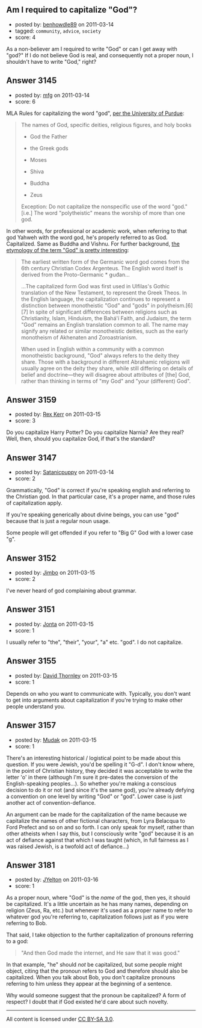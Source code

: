 ## Am I required to capitalize "God"?

- posted by: [benhowdle89](https://stackexchange.com/users/-1/1270-benhowdle89) on 2011-03-14
- tagged: `community`, `advice`, `society`
- score: 4

As a non-believer am I required to write "God" or can I get away with "god?" If I do not believe God is real, and consequently not a proper noun, I shouldn't have to write "God," right?


## Answer 3145

- posted by: [mfg](https://stackexchange.com/users/-1/135-mfg) on 2011-03-14
- score: 6

<p>MLA Rules for capitalizing the word "god", <a href="http://owl.english.purdue.edu/owl/resource/592/1/" rel="nofollow">per the University of Purdue</a>:</p>

<blockquote>
  <p>The names of God, specific deities, religious figures, and holy books</p>
  
  <ul>
  <li><p>God the Father</p></li>
  <li><p>the Greek gods</p></li>
  <li><p>Moses</p></li>
  <li><p>Shiva</p></li>
  <li><p>Buddha</p></li>
  <li><p>Zeus</p></li>
  </ul>
  
  <p>Exception: Do not capitalize the nonspecific use of the word "god." [i.e.] The word "polytheistic" means the worship of more than one god.</p>
</blockquote>

<p>In other words, for professional or academic work, when referring to that god Yahweh with the word god, he's properly referred to as God. Capitalized. Same as Buddha and Vishnu. For further background, <a href="http://en.wikipedia.org/wiki/God#Etymology_and_usage" rel="nofollow">the etymology of the term "God" is pretty interesting</a>:</p>

<blockquote>
  <p>The earliest written form of the Germanic word god comes from the 6th century Christian Codex Argenteus. The English word itself is derived from the Proto-Germanic * ǥuđan...</p>
  
  <p>...The capitalized form God was first used in Ulfilas's Gothic translation of the New Testament, to represent the Greek Theos. In the English language, the capitalization continues to represent a distinction between monotheistic "God" and "gods" in polytheism.[6][7] In spite of significant differences between religions such as Christianity, Islam, Hinduism, the Bahá'í Faith, and Judaism, the term "God" remains an English translation common to all. The name may signify any related or similar monotheistic deities, such as the early monotheism of Akhenaten and Zoroastrianism.</p>
  
  <p>When used in English within a community with a common monotheistic background, "God" always refers to the deity they share. Those with a background in different Abrahamic religions will usually agree on the deity they share, while still differing on details of belief and doctrine—they will disagree about attributes of [the] God, rather than thinking in terms of "my God" and "your (different) God".</p>
</blockquote>



## Answer 3159

- posted by: [Rex Kerr](https://stackexchange.com/users/-1/1166-rex-kerr) on 2011-03-15
- score: 3

Do you capitalize Harry Potter?  Do you capitalize Narnia?  Are they real?  Well, then, should you capitalize God, if that's the standard?


## Answer 3147

- posted by: [Satanicpuppy](https://stackexchange.com/users/-1/169-satanicpuppy) on 2011-03-14
- score: 2

Grammatically, "God" is correct if you're speaking english and referring to the Christian god. In that particular case, it's a proper name, and those rules of capitalization apply.

If you're speaking generically about divine beings, you can use "god" because that is just a regular noun usage.

Some people will get offended if you refer to "Big G" God with a lower case "g".


## Answer 3152

- posted by: [Jimbo](https://stackexchange.com/users/-1/1258-jimbo) on 2011-03-15
- score: 2

I've never heard of god complaining about grammar.


## Answer 3151

- posted by: [Jonta](https://stackexchange.com/users/-1/1272-jonta) on 2011-03-15
- score: 1

I usually refer to "the", "their", "your", "a" etc. "god". I do not capitalize.


## Answer 3155

- posted by: [David Thornley](https://stackexchange.com/users/-1/516-david-thornley) on 2011-03-15
- score: 1

Depends on who you want to communicate with.  Typically, you don't want to get into arguments about capitalization if you're trying to make other people understand you.


## Answer 3157

- posted by: [Mudak](https://stackexchange.com/users/-1/205-mudak) on 2011-03-15
- score: 1

There's an interesting historical / logistical point to be made about this question.  If you were Jewish, you'd be spelling it "G-d".  I don't know where, in the point of Christian history, they decided it was acceptable to write the letter 'o' in there (although I'm sure it pre-dates the conversion of the English-speaking peoples...).  So whether you're making a conscious decision to do it or not (and since it's the same god), you're already defying a convention on one level by writing "God" or "god".  Lower case is just another act of convention-defiance.

An argument can be made for the capitalization of the name because we capitalize the names of other fictional characters, from Lyra Belacqua to Ford Prefect and so on and so forth.  I can only speak for myself, rather than other atheists when I say this, but I consciously write "god" because it is an act of defiance against that which I was taught (which, in full fairness as I was raised Jewish, is a twofold act of defiance...)


## Answer 3181

- posted by: [JYelton](https://stackexchange.com/users/-1/585-jyelton) on 2011-03-16
- score: 1

As a proper noun, where "God" is the *name* of the god, then yes, it should be capitalized. It's a little uncertain as he has many names, depending on religion (Zeus, Ra, etc.) but whenever it's used as a proper name to refer to whatever god you're referring to, capitalization follows just as if you were referring to Bob.

That said, I take objection to the further capitalization of pronouns referring to a god:

> "And then God made the internet, and He saw that it was good."

In that example, "he" should *not* be capitalized, but some people might object, citing that the pronoun refers to God and therefore should also be capitalized. When you talk about Bob, you don't capitalize pronouns referring to him unless they appear at the beginning of a sentence.

Why would someone suggest that the pronoun be capitalized? A form of respect? I doubt that if God existed he'd care about such novelty.



---

All content is licensed under [CC BY-SA 3.0](https://creativecommons.org/licenses/by-sa/3.0/).
